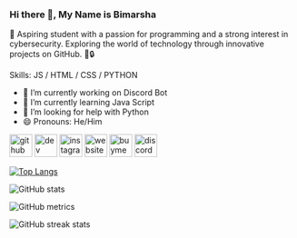 ### Hi there 👋, My Name is Bimarsha
👋 Aspiring student with a passion for programming and a strong interest in cybersecurity. Exploring the world of technology through innovative projects on GitHub. 🚀🔒

Skills: JS / HTML / CSS / PYTHON

- 🔭 I’m currently working on Discord Bot 
- 🌱 I’m currently learning Java Script  
- 🤔 I’m looking for help with Python 
- 😄 Pronouns: He/Him 


[<img src='https://cdn.jsdelivr.net/npm/simple-icons@3.0.1/icons/github.svg' alt='github' height='40'>](https://github.com/Bimarsha69)  [<img src='https://cdn.jsdelivr.net/npm/simple-icons@3.0.1/icons/dev-dot-to.svg' alt='dev' height='40'>](https://dev.to/Bimarsha69)  [<img src='https://cdn.jsdelivr.net/npm/simple-icons@3.0.1/icons/instagram.svg' alt='instagram' height='40'>](https://www.instagram.com/BIMARSHAAAA/)  [<img src='https://cdn.jsdelivr.net/npm/simple-icons@3.0.1/icons/icloud.svg' alt='website' height='40'>](https://bimarshathapa.com.np)  [<img src='https://cdn.jsdelivr.net/npm/simple-icons@3.0.1/icons/buymeacoffee.svg' alt='buymeacoffee' height='40'>](https://www.buymeacoffee.com/bimarsha69)  [<img src='https://cdn.jsdelivr.net/npm/simple-icons@3.0.1/icons/discord.svg' alt='discord' height='40'>](https://discord.gg/CGb8zVZDPy)  

[![Top Langs](https://github-readme-stats.vercel.app/api/top-langs/?username=Bimarsha69)](https://github.com/anuraghazra/github-readme-stats)

![GitHub stats](https://github-readme-stats.vercel.app/api?username=Bimarsha69&show_icons=true&count_private=true)  

![GitHub metrics](https://metrics.lecoq.io/Bimarsha69)  

![GitHub streak stats](https://streak-stats.demolab.com/?user=Bimarsha69)  



